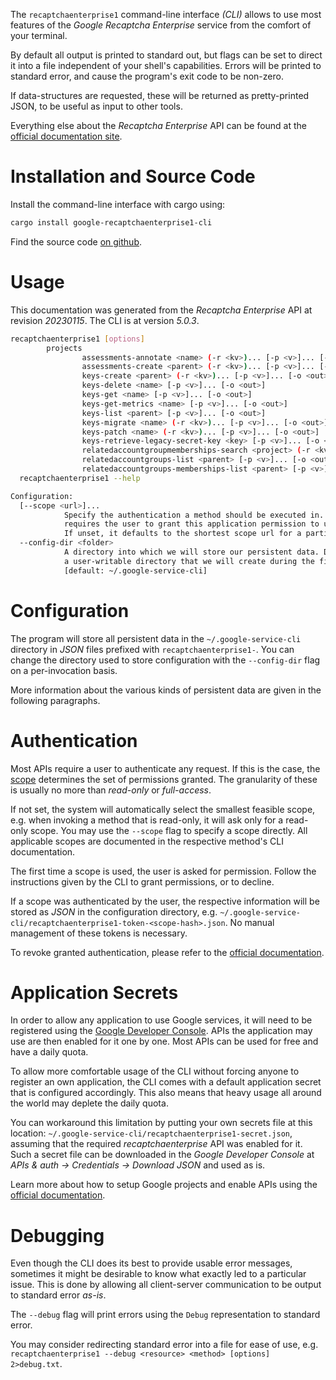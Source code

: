 <!---
DO NOT EDIT !
This file was generated automatically from 'src/generator/templates/cli/README.md.mako'
DO NOT EDIT !
-->
The `recaptchaenterprise1` command-line interface *(CLI)* allows to use most features of the *Google Recaptcha Enterprise* service from the comfort of your terminal.

By default all output is printed to standard out, but flags can be set to direct it into a file independent of your shell's
capabilities. Errors will be printed to standard error, and cause the program's exit code to be non-zero.

If data-structures are requested, these will be returned as pretty-printed JSON, to be useful as input to other tools.

Everything else about the *Recaptcha Enterprise* API can be found at the
[official documentation site](https://cloud.google.com/recaptcha-enterprise/).

# Installation and Source Code

Install the command-line interface with cargo using:

```bash
cargo install google-recaptchaenterprise1-cli
```

Find the source code [on github](https://github.com/Byron/google-apis-rs/tree/main/gen/recaptchaenterprise1-cli).

# Usage

This documentation was generated from the *Recaptcha Enterprise* API at revision *20230115*. The CLI is at version *5.0.3*.

```bash
recaptchaenterprise1 [options]
        projects
                assessments-annotate <name> (-r <kv>)... [-p <v>]... [-o <out>]
                assessments-create <parent> (-r <kv>)... [-p <v>]... [-o <out>]
                keys-create <parent> (-r <kv>)... [-p <v>]... [-o <out>]
                keys-delete <name> [-p <v>]... [-o <out>]
                keys-get <name> [-p <v>]... [-o <out>]
                keys-get-metrics <name> [-p <v>]... [-o <out>]
                keys-list <parent> [-p <v>]... [-o <out>]
                keys-migrate <name> (-r <kv>)... [-p <v>]... [-o <out>]
                keys-patch <name> (-r <kv>)... [-p <v>]... [-o <out>]
                keys-retrieve-legacy-secret-key <key> [-p <v>]... [-o <out>]
                relatedaccountgroupmemberships-search <project> (-r <kv>)... [-p <v>]... [-o <out>]
                relatedaccountgroups-list <parent> [-p <v>]... [-o <out>]
                relatedaccountgroups-memberships-list <parent> [-p <v>]... [-o <out>]
  recaptchaenterprise1 --help

Configuration:
  [--scope <url>]...
            Specify the authentication a method should be executed in. Each scope
            requires the user to grant this application permission to use it.
            If unset, it defaults to the shortest scope url for a particular method.
  --config-dir <folder>
            A directory into which we will store our persistent data. Defaults to
            a user-writable directory that we will create during the first invocation.
            [default: ~/.google-service-cli]

```

# Configuration

The program will store all persistent data in the `~/.google-service-cli` directory in *JSON* files prefixed with `recaptchaenterprise1-`.  You can change the directory used to store configuration with the `--config-dir` flag on a per-invocation basis.

More information about the various kinds of persistent data are given in the following paragraphs.

# Authentication

Most APIs require a user to authenticate any request. If this is the case, the [scope][scopes] determines the 
set of permissions granted. The granularity of these is usually no more than *read-only* or *full-access*.

If not set, the system will automatically select the smallest feasible scope, e.g. when invoking a
method that is read-only, it will ask only for a read-only scope. 
You may use the `--scope` flag to specify a scope directly. 
All applicable scopes are documented in the respective method's CLI documentation.

The first time a scope is used, the user is asked for permission. Follow the instructions given 
by the CLI to grant permissions, or to decline.

If a scope was authenticated by the user, the respective information will be stored as *JSON* in the configuration
directory, e.g. `~/.google-service-cli/recaptchaenterprise1-token-<scope-hash>.json`. No manual management of these tokens
is necessary.

To revoke granted authentication, please refer to the [official documentation][revoke-access].

# Application Secrets

In order to allow any application to use Google services, it will need to be registered using the 
[Google Developer Console][google-dev-console]. APIs the application may use are then enabled for it
one by one. Most APIs can be used for free and have a daily quota.

To allow more comfortable usage of the CLI without forcing anyone to register an own application, the CLI
comes with a default application secret that is configured accordingly. This also means that heavy usage
all around the world may deplete the daily quota.

You can workaround this limitation by putting your own secrets file at this location: 
`~/.google-service-cli/recaptchaenterprise1-secret.json`, assuming that the required *recaptchaenterprise* API 
was enabled for it. Such a secret file can be downloaded in the *Google Developer Console* at 
*APIs & auth -> Credentials -> Download JSON* and used as is.

Learn more about how to setup Google projects and enable APIs using the [official documentation][google-project-new].


# Debugging

Even though the CLI does its best to provide usable error messages, sometimes it might be desirable to know
what exactly led to a particular issue. This is done by allowing all client-server communication to be 
output to standard error *as-is*.

The `--debug` flag will print errors using the `Debug` representation to standard error.

You may consider redirecting standard error into a file for ease of use, e.g. `recaptchaenterprise1 --debug <resource> <method> [options] 2>debug.txt`.


[scopes]: https://developers.google.com/+/api/oauth#scopes
[revoke-access]: http://webapps.stackexchange.com/a/30849
[google-dev-console]: https://console.developers.google.com/
[google-project-new]: https://developers.google.com/console/help/new/
